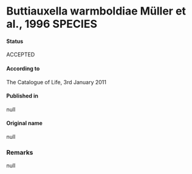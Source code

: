 Buttiauxella warmboldiae Müller et al., 1996 SPECIES
=======

#### Status
ACCEPTED

#### According to
The Catalogue of Life, 3rd January 2011

#### Published in
null

#### Original name
null

### Remarks
null